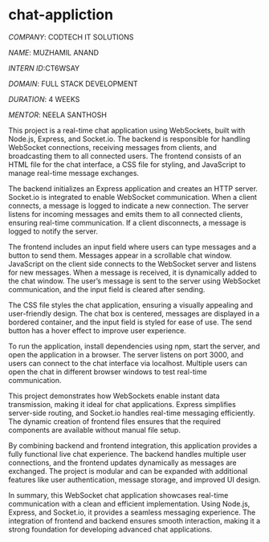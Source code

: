 # chat-appliction

*COMPANY*: CODTECH IT SOLUTIONS

*NAME*: MUZHAMIL ANAND

*INTERN ID*:CT6WSAY

*DOMAIN*: FULL STACK DEVELOPMENT

*DURATION*: 4 WEEKS

*MENTOR*: NEELA SANTHOSH

This project is a real-time chat application using WebSockets, built with Node.js, Express, and Socket.io. The backend is responsible for handling WebSocket connections, receiving messages from clients, and broadcasting them to all connected users. The frontend consists of an HTML file for the chat interface, a CSS file for styling, and JavaScript to manage real-time message exchanges.

The backend initializes an Express application and creates an HTTP server. Socket.io is integrated to enable WebSocket communication. When a client connects, a message is logged to indicate a new connection. The server listens for incoming messages and emits them to all connected clients, ensuring real-time communication. If a client disconnects, a message is logged to notify the server.

The frontend includes an input field where users can type messages and a button to send them. Messages appear in a scrollable chat window. JavaScript on the client side connects to the WebSocket server and listens for new messages. When a message is received, it is dynamically added to the chat window. The user’s message is sent to the server using WebSocket communication, and the input field is cleared after sending.

The CSS file styles the chat application, ensuring a visually appealing and user-friendly design. The chat box is centered, messages are displayed in a bordered container, and the input field is styled for ease of use. The send button has a hover effect to improve user experience.

To run the application, install dependencies using npm, start the server, and open the application in a browser. The server listens on port 3000, and users can connect to the chat interface via localhost. Multiple users can open the chat in different browser windows to test real-time communication.

This project demonstrates how WebSockets enable instant data transmission, making it ideal for chat applications. Express simplifies server-side routing, and Socket.io handles real-time messaging efficiently. The dynamic creation of frontend files ensures that the required components are available without manual file setup.

By combining backend and frontend integration, this application provides a fully functional live chat experience. The backend handles multiple user connections, and the frontend updates dynamically as messages are exchanged. The project is modular and can be expanded with additional features like user authentication, message storage, and improved UI design.

In summary, this WebSocket chat application showcases real-time communication with a clean and efficient implementation. Using Node.js, Express, and Socket.io, it provides a seamless messaging experience. The integration of frontend and backend ensures smooth interaction, making it a strong foundation for developing advanced chat applications.









